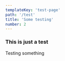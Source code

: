 ```yaml
---
templateKey: 'test-page'
path: '/test'
title: 'Some testing'
number: 2
---
```

### This is just a test

Testing something
